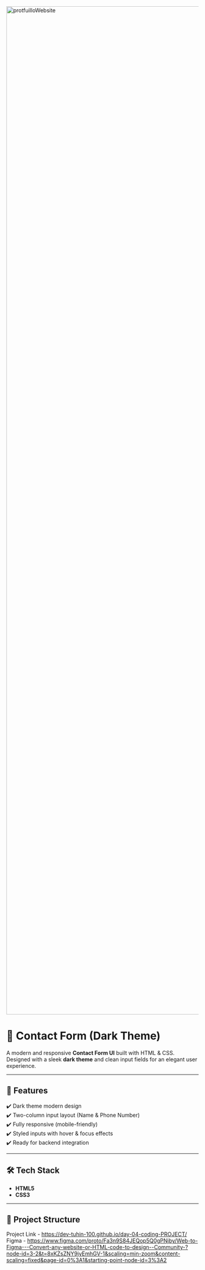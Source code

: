 <img width="1600" height="2642" alt="protfuilloWebsite" src="https://github.com/user-attachments/assets/08321059-bdba-4a92-beb0-fef37b5e61c0" />

# 📩 Contact Form (Dark Theme)

A modern and responsive **Contact Form UI** built with HTML & CSS.  
Designed with a sleek **dark theme** and clean input fields for an elegant user experience.  

---

## 🚀 Features
✔️ Dark theme modern design  
✔️ Two-column input layout (Name & Phone Number)  
✔️ Fully responsive (mobile-friendly)  
✔️ Styled inputs with hover & focus effects  
✔️ Ready for backend integration  

---

## 🛠️ Tech Stack
- **HTML5**  
- **CSS3**  

---

## 📂 Project Structure

Project Link - https://dev-tuhin-100.github.io/day-04-coding-PROJECT/
Figma - https://www.figma.com/proto/Fa3n9S84JEQop5Q0gPNjby/Web-to-Figma---Convert-any-website-or-HTML-code-to-design--Community-?node-id=3-2&t=8xKZsZNY9jyEmhGV-1&scaling=min-zoom&content-scaling=fixed&page-id=0%3A1&starting-point-node-id=3%3A2
